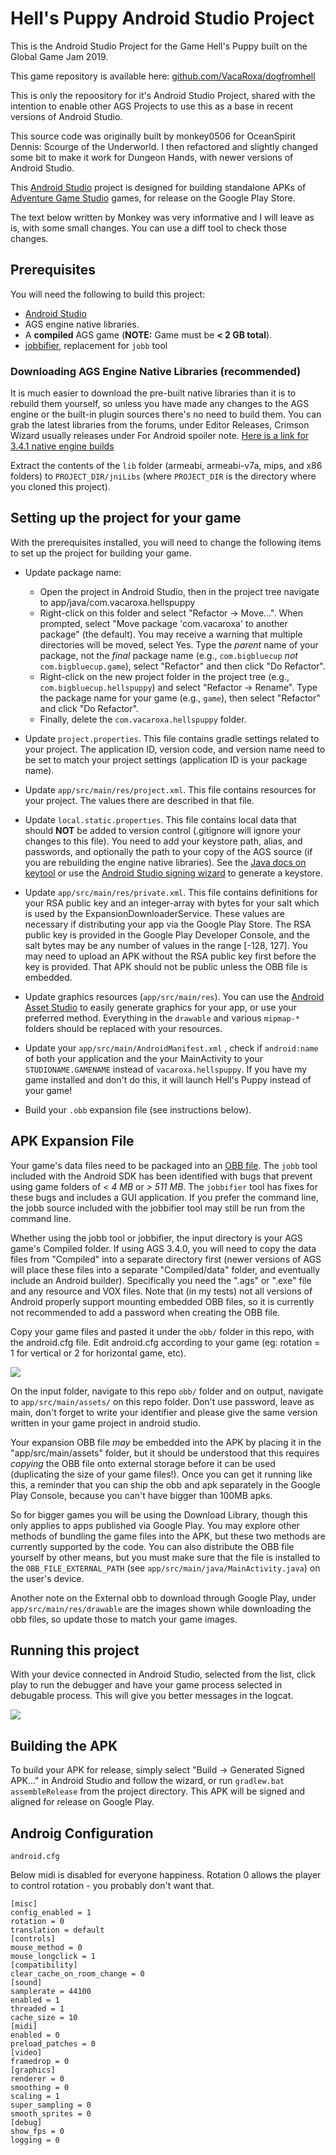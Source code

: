 # Hell's Puppy Android Studio Project

This is the Android Studio Project for the Game Hell's Puppy built on the Global Game Jam 2019.

This game repository is available here: [github.com/VacaRoxa/dogfromhell](https://github.com/VacaRoxa/dogfromhell)

This is only the repoository for it's Android Studio Project, shared with the intention to 
enable other AGS Projects to use this as a base in recent versions of Android Studio.

This source code was originally built by monkey0506 for OceanSpirit Dennis: Scourge of the
Underworld. I then refactored and slightly changed some bit to make it work for Dungeon
Hands, with newer versions of Android Studio. 

This [Android Studio](https://developer.android.com/studio/index.html) project is designed for
building standalone APKs of [Adventure Game Studio](http://www.adventuregamestudio.co.uk/) games,
for release on the Google Play Store.

The text below written by Monkey was very informative and I will leave as is, with some small
changes. You can use a diff tool to check those changes.

## Prerequisites

You will need the following to build this project:

* [Android Studio](https://developer.android.com/studio/)
* AGS engine native libraries.
* A **compiled** AGS game (**NOTE:** Game must be **< 2 GB total**).
* [jobbifier](https://github.com/monkey0506/jobbifier), replacement for `jobb` tool

### Downloading AGS Engine Native Libraries (recommended)

It is much easier to download the pre-built native libraries than it is to rebuild them yourself, so
unless you have made any changes to the AGS engine or the built-in plugin sources there's no need to
build them. You can grab the latest libraries from the forums, under Editor Releases, Crimson
Wizard usually releases under For Android spoiler note. 
[Here is a link for 3.4.1 native engine builds](http://www.adventuregamestudio.co.uk/releases/finals/AGS-3.4.1-P4/ags-3.4.1.15-android-libs.zip)

Extract the contents of the `lib` folder (armeabi, armeabi-v7a, mips, and x86 folders) to `PROJECT_DIR/jniLibs` 
(where `PROJECT_DIR` is the directory where you cloned this project).

## Setting up the project for your game

With the prerequisites installed, you will need to change the following items to set up the project
for building your game.

* Update package name:
  * Open the project in Android Studio, then in the project tree navigate to
    app/java/com.vacaroxa.hellspuppy
  * Right-click on this folder and select "Refactor -> Move...". When prompted, select "Move
    package 'com.vacaroxa' to another package" (the default). You may receive a
    warning that multiple directories will be moved, select Yes. Type the *parent* name of your
    package, not the *final* package name (e.g., `com.bigbluecup` *not* `com.bigbluecup.game`),
    select "Refactor" and then click "Do Refactor".
  * Right-click on the new project folder in the project tree (e.g., `com.bigbluecup.hellspuppy`)
    and select "Refactor -> Rename". Type the package name for your game (e.g., `game`), then
    select "Refactor" and click "Do Refactor".
  * Finally, delete the `com.vacaroxa.hellspuppy` folder.

* Update `project.properties`. This file contains gradle settings related to your project. The
  application ID, version code, and version name need to be set to match your project settings
  (application ID is your package name).

* Update `app/src/main/res/project.xml`. This file contains resources for your project. 
  The values there are described in that file.

* Update `local.static.properties`. This file contains local data that should **NOT** be added
  to version control (.gitignore will ignore your changes to this file). You need to add your
  keystore path, alias, and passwords, and optionally the path to your copy of the AGS source
  (if you are rebuilding the engine native libraries). See the
  [Java docs on keytool](http://docs.oracle.com/javase/6/docs/technotes/tools/solaris/keytool.html)
  or use the
  [Android Studio signing wizard](https://developer.android.com/studio/publish/app-signing.html)
  to generate a keystore.

* Update `app/src/main/res/private.xml`. This file contains definitions for your RSA public key and an
  integer-array with bytes for your salt which is used by the ExpansionDownloaderService. These
  values are necessary if distributing your app via the Google Play Store. The RSA public key
  is provided in the Google Play Developer Console, and the salt bytes may be any number of
  values in the range [-128, 127]. You may need to upload an APK without the RSA public key
  first before the key is provided. That APK should not be public unless the OBB file is
  embedded.

* Update graphics resources (`app/src/main/res`). You can use the
  [Android Asset Studio](https://romannurik.github.io/AndroidAssetStudio/) to easily generate
  graphics for your app, or use your preferred method. Everything in the `drawable` and various
  `mipmap-*` folders should be replaced with your resources.

* Update your `app/src/main/AndroidManifest.xml` , check if `android:name` of both your application and
  the your MainActivity to your `STUDIONAME.GAMENAME` instead of `vacaroxa.hellspuppy`. If you have
  my game installed and don't do this, it will launch Hell's Puppy instead of your game!


* Build your `.obb` expansion file (see instructions below).

## APK Expansion File

Your game's data files need to be packaged into an
[OBB file](https://developer.android.com/google/play/expansion-files.html). The `jobb` tool included
with the Android SDK has been identified with bugs that prevent using game folders of *< 4 MB* or
*> 511 MB*. The `jobbifier` tool has fixes for these bugs and includes a GUI application. If you
prefer the command line, the jobb source included with the jobbifier tool may still be run from the
command line.

Whether using the jobb tool or jobbifier, the input directory is your AGS game's Compiled folder. If
using AGS 3.4.0, you will need to copy the data files from "Compiled" into a separate directory
first (newer versions of AGS will place these files into a separate "Compiled/data" folder, and
eventually include an Android builder). Specifically you need the ".ags" or ".exe" file and any
resource and VOX files. Note that (in my tests) not all versions of Android properly support
mounting embedded OBB files, so it is currently not recommended to add a password when creating the
OBB file.

Copy your game files and pasted it under the `obb/` folder in this repo, with the android.cfg file.
Edit android.cfg according to your game (eg: rotation = 1 for vertical or 2 for horizontal game, etc).

![](https://i.imgur.com/aadJOnm.png)

On the input folder, navigate to this repo `obb/` folder and on output, navigate to `app/src/main/assets/` 
on this repo folder. Don't use password, leave as main, don't forget to write your identifier and please 
give the same version written in your game project in android studio.

Your expansion OBB file *may* be embedded into the APK by placing it in the "app/src/main/assets"
folder, but it should be understood that this requires *copying* the OBB file onto external storage
before it can be used (duplicating the size of your game files!). Once you can get it running like this, 
a reminder that you can ship the obb and apk separately in the Google Play Console, because you 
can't have bigger than 100MB apks.


So for bigger games you will be using the Download Library, though this only applies to apps 
published via Google Play. You may explore other methods of bundling the game files into the APK, 
but these two methods are currently supported by the code. You can also distribute the OBB file 
yourself by other means, but you must make sure that the file is installed to 
the `OBB_FILE_EXTERNAL_PATH` (see `app/src/main/java/MainActivity.java`) on the user's device.

Another note on the External obb to download through Google Play, under `app/src/main/res/drawable`
are the images shown while downloading the obb files, so update those to match your game images.

## Running this project


With your device connected in Android Studio, selected from the list, click play to run the debugger 
and have your game process selected in debugable process. This will give you better messages in the logcat.

![](https://i.imgur.com/hZ8Q3nJ.png)


## Building the APK

To build your APK for release, simply select "Build -> Generated Signed APK..." in Android Studio
and follow the wizard, or run `gradlew.bat assembleRelease` from the project directory. This APK
will be signed and aligned for release on Google Play.

## Androig Configuration

`android.cfg`

Below midi is disabled for everyone happiness.
Rotation 0 allows the player to control rotation - you probably don't want that.

```
[misc]
config_enabled = 1
rotation = 0
translation = default
[controls]
mouse_method = 0
mouse_longclick = 1
[compatibility]
clear_cache_on_room_change = 0
[sound]
samplerate = 44100
enabled = 1
threaded = 1
cache_size = 10
[midi]
enabled = 0
preload_patches = 0
[video]
framedrop = 0
[graphics]
renderer = 0
smoothing = 0
scaling = 1
super_sampling = 0
smooth_sprites = 0
[debug]
show_fps = 0
logging = 0
```
